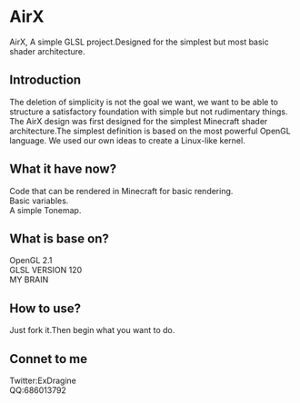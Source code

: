 # AirX
AirX, A simple GLSL project.Designed for the simplest but most basic shader architecture.

## Introduction
The deletion of simplicity is not the goal we want, we want to be able to structure a satisfactory foundation with simple but not rudimentary things. The AirX design was first designed for the simplest Minecraft shader architecture.The simplest definition is based on the most powerful OpenGL language. We used our own ideas to create a Linux-like kernel.

## What it have now?
Code that can be rendered in Minecraft for basic rendering.<br>
Basic variables.<br>
A simple Tonemap.<br>

## What is base on?
OpenGL 2.1<br>
GLSL VERSION 120<br>
MY BRAIN<br>

## How to use?
Just fork it.Then begin what you want to do.

## Connet to me
Twitter:ExDragine<br>
QQ:686013792
